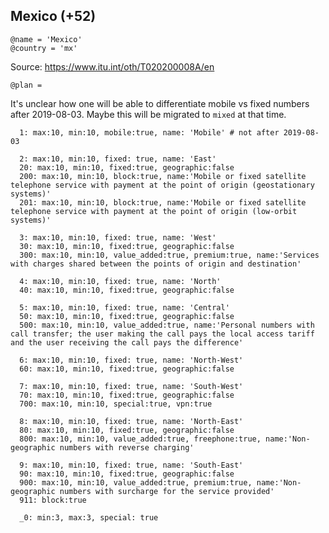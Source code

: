 Mexico (+52)
------------

    @name = 'Mexico'
    @country = 'mx'

Source: https://www.itu.int/oth/T020200008A/en

    @plan =

It's unclear how one will be able to differentiate mobile vs fixed numbers after 2019-08-03.
Maybe this will be migrated to `mixed` at that time.

      1: max:10, min:10, mobile:true, name: 'Mobile' # not after 2019-08-03

      2: max:10, min:10, fixed: true, name: 'East'
      20: max:10, min:10, fixed:true, geographic:false
      200: max:10, min:10, block:true, name:'Mobile or fixed satellite telephone service with payment at the point of origin (geostationary systems)'
      201: max:10, min:10, block:true, name:'Mobile or fixed satellite telephone service with payment at the point of origin (low-orbit systems)'

      3: max:10, min:10, fixed: true, name: 'West'
      30: max:10, min:10, fixed:true, geographic:false
      300: max:10, min:10, value_added:true, premium:true, name:'Services with charges shared between the points of origin and destination'

      4: max:10, min:10, fixed: true, name: 'North'
      40: max:10, min:10, fixed:true, geographic:false

      5: max:10, min:10, fixed: true, name: 'Central'
      50: max:10, min:10, fixed:true, geographic:false
      500: max:10, min:10, value_added:true, name:'Personal numbers with call transfer; the user making the call pays the local access tariff and the user receiving the call pays the difference'

      6: max:10, min:10, fixed: true, name: 'North-West'
      60: max:10, min:10, fixed:true, geographic:false

      7: max:10, min:10, fixed: true, name: 'South-West'
      70: max:10, min:10, fixed:true, geographic:false
      700: max:10, min:10, special:true, vpn:true

      8: max:10, min:10, fixed: true, name: 'North-East'
      80: max:10, min:10, fixed:true, geographic:false
      800: max:10, min:10, value_added:true, freephone:true, name:'Non-geographic numbers with reverse charging'

      9: max:10, min:10, fixed: true, name: 'South-East'
      90: max:10, min:10, fixed:true, geographic:false
      900: max:10, min:10, value_added:true, premium:true, name:'Non-geographic numbers with surcharge for the service provided'
      911: block:true

      _0: min:3, max:3, special: true
